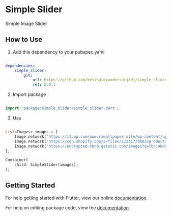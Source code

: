 # Simple Slider

Simple Image Slider

## How to Use

1. Add this dependency to your pubspec.yaml
```yaml

dependencies:
    simple_slider:
        git:
            url: https://github.com/kevinalexandersurjadi/simple_slider.git
            ref: 0.0.1

```
2. Import package
```dart

import 'package:simple_slider/simple_slider.dart';

```
3. Use
```dart

List<Images> images = [
    Image.network("https://i2.wp.com/www.rxwallpaper.site/wp-content/uploads/beautiful-scenery-backgrounds-wallpaper-hd-wallpapers-pinterest-800x800.jpg?resize=800%2C800&ssl=1"),
    Image.network("https://cdn.shopify.com/s/files/1/2317/9603/products/HD-Picture-Love-Elephant-Mother-and-Son-Beautiful-Scenery-Oil-Painting-Animal-Picture-Art-Printed-On_800x.jpg?v=1528290384"),
    Image.network("https://encrypted-tbn0.gstatic.com/images?q=tbn:ANd9GcRRqYELakI_Gr2cB_dAUSs5g2s_yDLP-SLSay-rS4gvOtUzzOjL"),
];

Container(
    child: SimpleSlider(images);
);

```

## Getting Started

For help getting started with Flutter, view our online [documentation](https://flutter.io/).

For help on editing package code, view the [documentation](https://flutter.io/developing-packages/).

